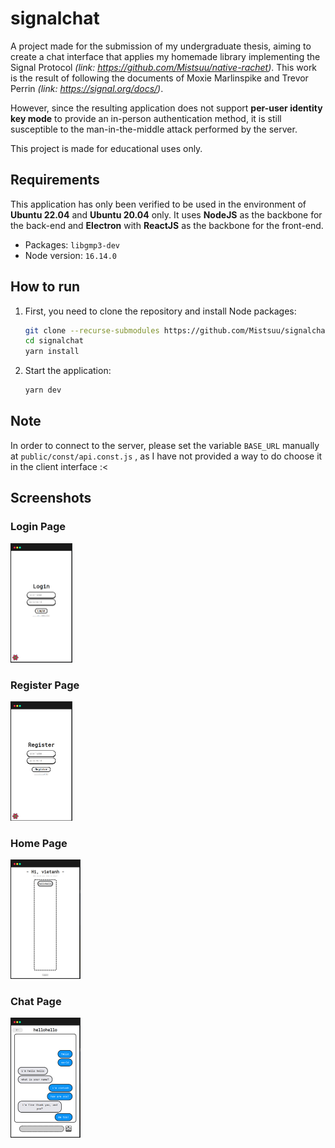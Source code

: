 # signalchat

A project made for the submission of my undergraduate thesis, aiming to create a chat interface that applies my homemade library implementing the Signal Protocol *(link: https://github.com/Mistsuu/native-rachet)*. This work is the result of following the documents of Moxie Marlinspike and Trevor Perrin *(link: https://signal.org/docs/)*. 

However, since the resulting application does not support **per-user identity key mode** to provide an in-person authentication method, it is still susceptible to the man-in-the-middle attack performed by the server.

This project is made for educational uses only.

## Requirements

This application has only been verified to be used in the environment of **Ubuntu 22.04** and **Ubuntu 20.04** only. It uses **NodeJS** as the backbone for the back-end and **Electron** with **ReactJS** as the backbone for the front-end.

- Packages: `libgmp3-dev`
- Node version: `16.14.0`

## How to run

1. First, you need to clone the repository and install Node packages:

   ```bash
   git clone --recurse-submodules https://github.com/Mistsuu/signalchat
   cd signalchat
   yarn install
   ```

2. Start the application:

   ```bash
   yarn dev
   ```

## Note

In order to connect to the server, please set the variable `BASE_URL` manually at `public/const/api.const.js` , as I have not provided a way to do choose it in the client interface :<

## Screenshots

### Login Page

<img src="img/loginpage.png" alt="Login Page" style="zoom:25%;" />

### Register Page

<img src="img/registerpage.png" alt="Login Page" style="zoom:25%;" />

### Home Page

<img src="img/homepage.png" alt="Login Page" style="zoom:25%;" />

### Chat Page

<img src="img/chatpage.png" alt="Login Page" style="zoom:25%;" />
